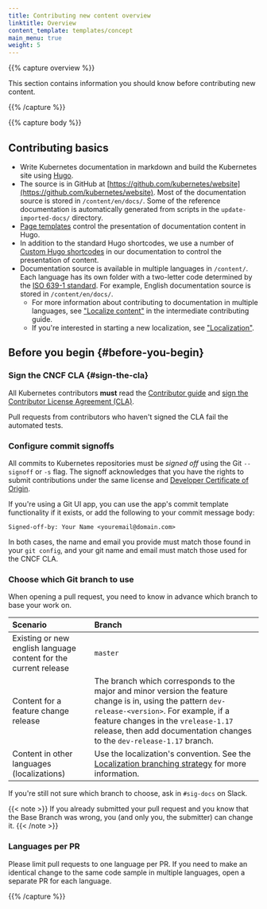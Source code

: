 ```yaml
---
title: Contributing new content overview
linktitle: Overview
content_template: templates/concept
main_menu: true
weight: 5
---
```


{{% capture overview %}}

This section contains information you should know before contributing new content.


{{% /capture %}}

{{% capture body %}}

## Contributing basics

- Write Kubernetes documentation in markdown and build the Kubernetes site using [Hugo](https://gohugo.io/).
- The source is in GitHub at [https://github.com/kubernetes/website](https://github.com/kubernetes/website). Most of the documentation source is stored in `/content/en/docs/`. Some of the reference documentation is automatically generated from scripts in the `update-imported-docs/` directory.
- [Page templates](/docs/contribute/style/page-templates/) control the presentation of documentation content in Hugo.
- In addition to the standard Hugo shortcodes, we use a number of [Custom Hugo shortcodes](/docs/contribute/style/hugo-shortcodes/) in our documentation to control the presentation of content.
- Documentation source is available in multiple languages in `/content/`. Each language has its own folder with a two-letter code determined by the [ISO 639-1 standard](https://www.loc.gov/standards/iso639-2/php/code_list.php). For example, English documentation source is stored in `/content/en/docs/`.
  - For more information about contributing to documentation in multiple languages, see ["Localize content"](/docs/contribute/intermediate#localize-content) in the intermediate contributing guide.
  - If you're interested in starting a new localization, see ["Localization"](/docs/contribute/localization/).

## Before you begin {#before-you-begin}

### Sign the CNCF CLA {#sign-the-cla}

All Kubernetes contributors **must** read the [Contributor guide](https://github.com/kubernetes/community/blob/master/contributors/guide/README.md) and [sign the Contributor License Agreement (CLA)](https://github.com/kubernetes/community/blob/master/CLA.md).

Pull requests from contributors who haven't signed the CLA fail the automated tests.

### Configure commit signoffs

All commits to Kubernetes repositories must be _signed off_ using the Git `--signoff` or `-s` flag.
The signoff acknowledges that you have the rights to submit contributions under the same
license and [Developer Certificate of Origin](https://developercertificate.org/).

If you're using a Git UI app, you can use the app's commit template functionality if it
exists, or add the following to your commit message body:

```
Signed-off-by: Your Name <youremail@domain.com>
```

In both cases, the name and email you provide must match those found in your `git config`, and your git name and email must match those used for the CNCF CLA.

### Choose which Git branch to use

When opening a pull request, you need to know in advance which branch to base your work on.

Scenario | Branch
:---------|:------------
Existing or new english language content for the current release | `master`
Content for a feature change release | The branch which corresponds to the major and minor version the feature change is in, using the pattern `dev-release-<version>`. For example, if a feature changes in the `vrelease-1.17` release, then add documentation changes to the `dev-release-1.17` branch.
Content in other languages (localizations) | Use the localization's convention. See the [Localization branching strategy](/docs/contribute/localization/#branching-strategy) for more information.


If you're still not sure which branch to choose, ask in `#sig-docs` on Slack.

{{< note >}}
If you already submitted your pull request and you know that the Base Branch
was wrong, you (and only you, the submitter) can change it.
{{< /note >}}


### Languages per PR

Please limit pull requests to one language per PR. If you need to make an identical change to the same code sample in multiple languages, open a separate PR for each language.


{{% /capture %}}
